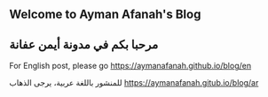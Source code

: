 ## Welcome to Ayman Afanah's Blog
## مرحبا بكم في مدونة أيمن عفانة

For English post, please go https://aymanafanah.github.io/blog/en

للمنشور باللغة عربية، يرجى الذهاب https://aymanafanah.gitub.io/blog/ar
